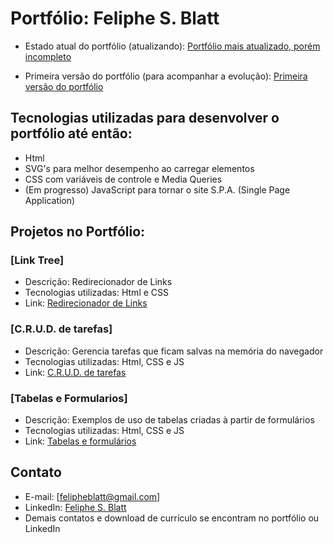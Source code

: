 # Portfólio: Feliphe S. Blatt

- Estado atual do portfólio (atualizando): [Portfólio mais atualizado, porém incompleto](https://feliphe-blatt.github.io/estudos/CursoJS/portfolio_1.6/index.html)
  
- Primeira versão do portfólio (para acompanhar a evolução): [Primeira versão do portfólio](https://feliphe-blatt.github.io/portfolio)

## Tecnologias utilizadas para desenvolver o portfólio até então:

- Html
- SVG's para melhor desempenho ao carregar elementos
- CSS com variáveis de controle e Media Queries
- (Em progresso) JavaScript para tornar o site S.P.A. (Single Page Application)

## Projetos no Portfólio:

### [Link Tree]

- Descrição: Redirecionador de Links
- Tecnologias utilizadas: Html e CSS
- Link: [Redirecionador de Links](https://feliphe-blatt.github.io/links/)
  
### [C.R.U.D. de tarefas]

- Descrição: Gerencia tarefas que ficam salvas na memória do navegador
- Tecnologias utilizadas: Html, CSS e JS
- Link: [C.R.U.D. de tarefas](https://feliphe-blatt.github.io/tarefas/)
  
### [Tabelas e Formularios]

- Descrição: Exemplos de uso de tabelas criadas à partir de formulários
- Tecnologias utilizadas: Html, CSS e JS
- Link: [Tabelas e formulários](https://feliphe-blatt.github.io/form-tables/)
  
## Contato

- E-mail: [felipheblatt@gmail.com]
- LinkedIn: [Feliphe S. Blatt](https://www.linkedin.com/in/feliphe-blatt/)
- Demais contatos e download de currículo se encontram no portfólio ou LinkedIn
